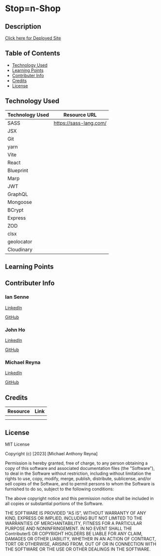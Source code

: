 # Stop=n-Shop

## Description



[Click here for Deployed Site]()

## Table of Contents 
* [Technology Used](#technology-used)
* [Learning Points](#learning-points)
* [Contributer Info](#contributer-info)
* [Credits](#credits)
* [License](#license)

## Technology Used

| Technology Used         | Resource URL           | 
| ------------- |:-------------:| 
| SASS  |  https://sass-lang.com/   | 
| JSX  |     |   
| Git  |     |  
| yarn |     |
| Vite |     |
| React |     |
| Blueprint |     |
| Marp |     |
| JWT |     |
| GraphQL |     |
| Mongoose |     |
| BCrypt |     |
| Express |     |
| ZOD |     |
| clsx |     |
| geolocator |     |
| Cloudinary |     |

## Learning Points



## Contributer Info

### Ian Senne
[LinkedIn]()

[GitHub]()

### John Ho
[LinkedIn]()

[GitHub]()

### Michael Reyna
[LinkedIn]()

[GitHub]()

## Credits 

|Resource | Link |
|-------|:-------:|
| |  |
|      |    |
## License
MIT License

Copyright (c) [2023] [Michael Anthony Reyna]

Permission is hereby granted, free of charge, to any person obtaining a copy
of this software and associated documentation files (the "Software"), to deal
in the Software without restriction, including without limitation the rights
to use, copy, modify, merge, publish, distribute, sublicense, and/or sell
copies of the Software, and to permit persons to whom the Software is
furnished to do so, subject to the following conditions:

The above copyright notice and this permission notice shall be included in all
copies or substantial portions of the Software.

THE SOFTWARE IS PROVIDED "AS IS", WITHOUT WARRANTY OF ANY KIND, EXPRESS OR
IMPLIED, INCLUDING BUT NOT LIMITED TO THE WARRANTIES OF MERCHANTABILITY,
FITNESS FOR A PARTICULAR PURPOSE AND NONINFRINGEMENT. IN NO EVENT SHALL THE
ContributerS OR COPYRIGHT HOLDERS BE LIABLE FOR ANY CLAIM, DAMAGES OR OTHER
LIABILITY, WHETHER IN AN ACTION OF CONTRACT, TORT OR OTHERWISE, ARISING FROM,
OUT OF OR IN CONNECTION WITH THE SOFTWARE OR THE USE OR OTHER DEALINGS IN THE
SOFTWARE.
